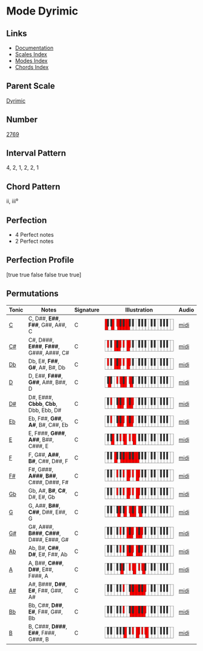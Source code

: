 # Mode Dyrimic

## Links

- [Documentation](README.md)
- [Scales Index](Scales.md)
- [Modes Index](Modes.md)
- [Chords Index](Chords.md)

## Parent Scale

[Dyrimic](ScaleDyrimic.md)

## Number

[2769](https://ianring.com/musictheory/scales/2769)

## Interval Pattern

4, 2, 1, 2, 2, 1

## Chord Pattern

ii, iii⁰

## Perfection

- 4 Perfect notes
- 2 Perfect notes

## Perfection Profile

[true true false false true true]

## Permutations

| Tonic | Notes | Signature | Illustration | Audio |
|-------|-------|-----------|--------------|-------|
| [C](ModeCNaturalDyrimic.md) | C, D##, **E##**, **F##**, G##, A##, C | C | ![CNaturalDyrimic](ModeCNaturalDyrimic.png) | [midi](https://github.com/edipermadi/music/blob/main/docs/ModeCNaturalDyrimic.mid?raw=true) |
| [C#](ModeCSharpDyrimic.md) | C#, D###, **E###**, **F###**, G###, A###, C# | C | ![CSharpDyrimic](ModeCSharpDyrimic.png) | [midi](https://github.com/edipermadi/music/blob/main/docs/ModeCSharpDyrimic.mid?raw=true) |
| [Db](ModeDFlatDyrimic.md) | Db, E#, **F##**, **G#**, A#, B#, Db | C | ![DFlatDyrimic](ModeDFlatDyrimic.png) | [midi](https://github.com/edipermadi/music/blob/main/docs/ModeDFlatDyrimic.mid?raw=true) |
| [D](ModeDNaturalDyrimic.md) | D, E##, **F###**, **G##**, A##, B##, D | C | ![DNaturalDyrimic](ModeDNaturalDyrimic.png) | [midi](https://github.com/edipermadi/music/blob/main/docs/ModeDNaturalDyrimic.mid?raw=true) |
| [D#](ModeDSharpDyrimic.md) | D#, E###, **Cbbb**, **Cbb**, Dbb, Ebb, D# | C | ![DSharpDyrimic](ModeDSharpDyrimic.png) | [midi](https://github.com/edipermadi/music/blob/main/docs/ModeDSharpDyrimic.mid?raw=true) |
| [Eb](ModeEFlatDyrimic.md) | Eb, F##, **G##**, **A#**, B#, C##, Eb | C | ![EFlatDyrimic](ModeEFlatDyrimic.png) | [midi](https://github.com/edipermadi/music/blob/main/docs/ModeEFlatDyrimic.mid?raw=true) |
| [E](ModeENaturalDyrimic.md) | E, F###, **G###**, **A##**, B##, C###, E | C | ![ENaturalDyrimic](ModeENaturalDyrimic.png) | [midi](https://github.com/edipermadi/music/blob/main/docs/ModeENaturalDyrimic.mid?raw=true) |
| [F](ModeFNaturalDyrimic.md) | F, G##, **A##**, **B#**, C##, D##, F | C | ![FNaturalDyrimic](ModeFNaturalDyrimic.png) | [midi](https://github.com/edipermadi/music/blob/main/docs/ModeFNaturalDyrimic.mid?raw=true) |
| [F#](ModeFSharpDyrimic.md) | F#, G###, **A###**, **B##**, C###, D###, F# | C | ![FSharpDyrimic](ModeFSharpDyrimic.png) | [midi](https://github.com/edipermadi/music/blob/main/docs/ModeFSharpDyrimic.mid?raw=true) |
| [Gb](ModeGFlatDyrimic.md) | Gb, A#, **B#**, **C#**, D#, E#, Gb | C | ![GFlatDyrimic](ModeGFlatDyrimic.png) | [midi](https://github.com/edipermadi/music/blob/main/docs/ModeGFlatDyrimic.mid?raw=true) |
| [G](ModeGNaturalDyrimic.md) | G, A##, **B##**, **C##**, D##, E##, G | C | ![GNaturalDyrimic](ModeGNaturalDyrimic.png) | [midi](https://github.com/edipermadi/music/blob/main/docs/ModeGNaturalDyrimic.mid?raw=true) |
| [G#](ModeGSharpDyrimic.md) | G#, A###, **B###**, **C###**, D###, E###, G# | C | ![GSharpDyrimic](ModeGSharpDyrimic.png) | [midi](https://github.com/edipermadi/music/blob/main/docs/ModeGSharpDyrimic.mid?raw=true) |
| [Ab](ModeAFlatDyrimic.md) | Ab, B#, **C##**, **D#**, E#, F##, Ab | C | ![AFlatDyrimic](ModeAFlatDyrimic.png) | [midi](https://github.com/edipermadi/music/blob/main/docs/ModeAFlatDyrimic.mid?raw=true) |
| [A](ModeANaturalDyrimic.md) | A, B##, **C###**, **D##**, E##, F###, A | C | ![ANaturalDyrimic](ModeANaturalDyrimic.png) | [midi](https://github.com/edipermadi/music/blob/main/docs/ModeANaturalDyrimic.mid?raw=true) |
| [A#](ModeASharpDyrimic.md) | A#, B###, **D##**, **E#**, F##, G##, A# | C | ![ASharpDyrimic](ModeASharpDyrimic.png) | [midi](https://github.com/edipermadi/music/blob/main/docs/ModeASharpDyrimic.mid?raw=true) |
| [Bb](ModeBFlatDyrimic.md) | Bb, C##, **D##**, **E#**, F##, G##, Bb | C | ![BFlatDyrimic](ModeBFlatDyrimic.png) | [midi](https://github.com/edipermadi/music/blob/main/docs/ModeBFlatDyrimic.mid?raw=true) |
| [B](ModeBNaturalDyrimic.md) | B, C###, **D###**, **E##**, F###, G###, B | C | ![BNaturalDyrimic](ModeBNaturalDyrimic.png) | [midi](https://github.com/edipermadi/music/blob/main/docs/ModeBNaturalDyrimic.mid?raw=true) |
